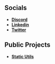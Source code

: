 ## Socials
* **[Discord](https://discord.com/users/237509022301814784)**  
* **[Linkedin](https://www.linkedin.com/in/andraz-mesaric-sirec-207371114/)**  
* **[Twitter](https://twitter.com/lilBunnyRabbit_)**  

## Public Projects
* **[Static Utils](https://lilbunnyrabbit.github.io/static-utils/)**

<!--
**lilBunnyRabbit/lilBunnyRabbit** is a ✨ _special_ ✨ repository because its `README.md` (this file) appears on your GitHub profile.

Here are some ideas to get you started:

- 🔭 I’m currently working on ...
- 🌱 I’m currently learning ...
- 👯 I’m looking to collaborate on ...
- 🤔 I’m looking for help with ...
- 💬 Ask me about ...
- 📫 How to reach me: ...
- 😄 Pronouns: ...
- ⚡ Fun fact: ...
-->
